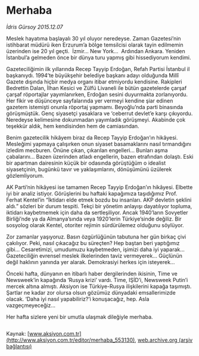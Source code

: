 # Merhaba

*İdris Gürsoy 2015.12.07*

<div class="pNewsDetailMainContent ctx_content" itemprop="articleBody">
 <p>
  Meslek hayatıma başlayalı 30 yıl oluyor neredeyse. Zaman Gazetesi’nin istihbarat müdürü iken Erzurum’a bölge temsilcisi olarak tayin edilmemin üzerinden ise 20 yıl geçti.  İzmir… New York…  Ardından Ankara. Yeniden İstanbul’a gelmeden önce bir dünya turu yapmış gibi hissediyorum kendimi.
 </p>
 <p>
  Gazeteciliğimin ilk yıllarında Recep Tayyip Erdoğan, Refah Partisi İstanbul il başkanıydı. 1994’te büyükşehir belediye başkanı adayı olduğunda Millî Gazete dışında hiçbir medya organı itibar etmiyordu kendisine. Rakipleri Bedrettin Dalan, İlhan Kesici ve Zülfü Livaneli ile bütün gazetelerde çarşaf çarşaf röportajlar yayımlanırken, Erdoğan sesini duyurmakta zorlanıyordu. Her fikir ve düşünceye sayfalarında yer vermeyi kendine şiar edinen gazetem istemişti onunla röportaj yapmamı. Beyoğlu’nda parti binasında görüşmüştük. Genç siyasetçi yasaklara ve ‘ceberrut devlet’e karşı çıkıyordu. Neredeyse kelimesine dokunmadan yayımladık görüşmeyi. Akabinde çok teşekkür aldık, hem kendisinden hem de camiasından.
 </p>
 <p>
  Benim gazetecilik hikâyem biraz da Recep Tayyip Erdoğan’ın hikâyesi. Mesleğimi yapmaya çalışırken onun siyaset basamaklarını nasıl tırmandığını izledim mecburen. Önüne çıkan, çıkarılan engelleri… Bunları aşma çabalarını… Bazen üzerinden atladı engellerin, bazen etrafından dolaştı. Eski bir apartman dairesinin küçük bir odasında görüştüğüm o idealist siyasetçinin, bugünkü tavır ve yaklaşımlarını, dönüşümünü üzülerek gözlemliyorum.
 </p>
 <p>
  AK Parti’nin hikâyesi ise tamamen Recep Tayyip Erdoğan’ın hikâyesi. Elbette iyi bir analiz istiyor. Görüşlerini bu haftaki kapağımıza taşıdığımız Prof. Ferhat Kentel’in “İktidarı elde etmek bozdu bu insanları. AKP devletin şeklini aldı.” sözleri bir durum tespiti. Tekçi bir yönetim anlayışı dayatılıyor topluma, iktidarı kaybetmemek için daha da sertleşiliyor. Ancak 1940’ların Sovyetler Birliği’nde ya da Almanya’sında veya 1920’lerin Türkiye’sinde değiliz. Bir sosyolog olarak Kentel, otoriter rejimin sürdürülemez olduğunu söylüyor.
 </p>
 <p>
  Zor zamanlar yaşıyoruz. Basın özgürlüğünün tabutuna her gün birkaç çivi çakılıyor. Peki, nasıl çıkacağız bu süreçten? Hep baştan beri yaptığımız gibi… Cesaretimizi, umudumuzu kaybetmeden, işimizi daha iyi yaparak… Gazeteciliğin evrensel meslek ilkelerinden taviz vermeyerek… Güçlünün değil haklının yanında yer alarak. Demokrasiyi herkes için isteyerek…
 </p>
 <p>
  Önceki hafta, dünyanın en itibarlı haber dergilerinden ikisinin, Time ve Newsweek’in kapağında ‘Rusya krizi’ vardı. Time, IŞİD’i, Newsweek Putin’i mercek altına almıştı. Aksiyon ise Türkiye-Rusya ilişkilerini kapağa taşımıştı. Şartlar ne kadar zor olursa olsun gözümüz dünyadaki emsallerimizde olacak. ‘Daha iyi nasıl yapabiliriz?’i konuşacağız, hep. Asla vazgeçmeyeceğiz…
 </p>
 <p>
  Her hafta sizlere yeni bir umutla ulaşmak dileğiyle merhaba.
 </p>
 <p>
  <img alt="" src="http://web.archive.org/web/20160113130751im_/http://medya.aksiyon.com.tr//aksiyon/2015/12/07/573542.jpg "/>
 </p>
</div>


Kaynak: [www.aksiyon.com.tr](http://www.aksiyon.com.tr/editor/merhaba_553130), [web.archive.org (arşiv bağlantısı)](http://web.archive.org/web/20160113130751/http://www.aksiyon.com.tr/editor/merhaba_553130)
